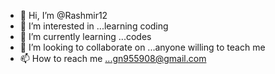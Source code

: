 - 👋 Hi, I’m @Rashmir12
- 👀 I’m interested in ...learning coding 
- 🌱 I’m currently learning ...codes
- 💞️ I’m looking to collaborate on ...anyone willing to teach me 
- 📫 How to reach me ...gn955908@gmail.com 

<!---
Rashmir12/Rashmir12 is a ✨ special ✨ repository because its `README.md` (this file) appears on your GitHub profile.
You can click the Preview link to take a look at your changes.
--->
